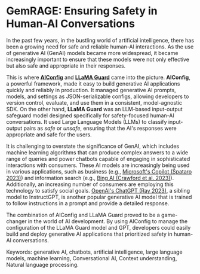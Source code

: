 # GemRAGE: Ensuring Safety in Human-AI Conversations

In the past few years, in the bustling world of artificial intelligence, there has been a growing need for safe and reliable human-AI interactions. As the use of generative AI (GenAI) models became more widespread, it became increasingly important to ensure that these models were not only effective but also safe and appropriate in their responses.

This is where [**AIConfig**](https://github.com/lastmile-ai/aiconfig) and [**LLaMA Guard**](https://ai.meta.com/research/publications/llama-guard-llm-based-input-output-safeguard-for-human-ai-conversations/) came into the picture. **AIConfig**, a powerful framework, made it easy to build generative AI applications quickly and reliably in production. It managed generative AI prompts, models, and settings as JSON-serializable configs, allowing developers to version control, evaluate, and use them in a consistent, model-agnostic SDK.
On the other hand, **LLaMA Guard** was an LLM-based input-output safeguard model designed specifically for safety-focused human-AI conversations. It used Large Language Models (LLMs) to classify input-output pairs as _safe_ or _unsafe_, ensuring that the AI's responses were appropriate and safe for the users.

It is challenging to overstate the significance of GenAI, which includes machine learning algorithms that can produce complex answers to a wide range of queries and power chatbots capable of engaging in sophisticated interactions with consumers. These AI models are increasingly being used in various applications, such as business (e.g., [Microsoft's Copilot (Spataro 2023)](https://blogs.microsoft.com/blog/2023/03/16/introducing-microsoft-365-copilot-your-copilot-for-work/)) and information search (e.g., [Bing AI (Crawford et al. 2023)](https://ro.uow.edu.au/jutlp/vol20/iss5/1/)). Additionally, an increasing number of consumers are employing this technology to satisfy social goals. [OpenAI's ChatGPT (Ray 2023)](https://www.sciencedirect.com/science/article/pii/S266734522300024X), a sibling model to InstructGPT, is another popular generative AI model that is trained to follow instructions in a prompt and provide a detailed response.

The combination of AIConfig and LLaMA Guard proved to be a game-changer in the world of AI development. By using AIConfig to manage the configuration of the LLaMA Guard model and GPT, developers could easily build and deploy generative AI applications that prioritized safety in human-AI conversations.


Keywords: generative AI, chatbots, artificial intelligence, large language models, machine learning, Conversational AI, Context understanding, Natural language processing.
